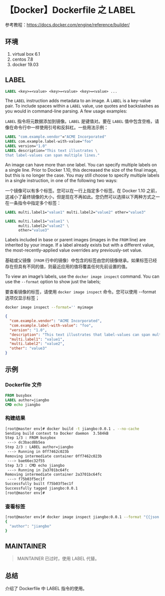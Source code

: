 # 【Docker】Dockerfile 之 LABEL

参考教程：https://docs.docker.com/engine/reference/builder/

## 环境

1. virtual box 6.1
2. centos 7.8
3. docker 19.03

## LABEL

```Dockerfile
LABEL <key>=<value> <key>=<value> <key>=<value> ...
```

The `LABEL` instruction adds metadata to an image. A `LABEL` is a key-value pair. To include spaces within a `LABEL` value, use quotes and backslashes as you would in command-line parsing. A few usage examples:

`LABEL` 指令将元数据添加到镜像。`LABEL` 是键值对。要在 `LABEL` 值中包含空格，请像在命令行中一样使用引号和反斜杠。一些用法示例：

```Dockerfile
LABEL "com.example.vendor"="ACME Incorporated"
LABEL com.example.label-with-value="foo"
LABEL version="1.0"
LABEL description="This text illustrates \
that label-values can span multiple lines."
```

An image can have more than one label. You can specify multiple labels on a single line. Prior to Docker 1.10, this decreased the size of the final image, but this is no longer the case. You may still choose to specify multiple labels in a single instruction, in one of the following two ways:

一个镜像可以有多个标签。您可以在一行上指定多个标签。在 Docker 1.10 之前，这减小了最终镜像的大小，但是现在不再如此。您仍然可以选择以下两种方式之一在一条指令中指定多个标签：

```Dockerfile
LABEL multi.label1="value1" multi.label2="value2" other="value3"
```

```Dockerfile
LABEL multi.label1="value1" \
      multi.label2="value2" \
      other="value3"
```

Labels included in base or parent images (images in the `FROM` line) are inherited by your image. If a label already exists but with a different value, the most-recently-applied value overrides any previously-set value.

基础或父镜像（`FROM` 行中的镜像）中包含的标签由您的镜像继承。如果标签已经存在但具有不同的值，则最近应用的值将覆盖任何先前设置的值。

To view an image’s labels, use the `docker image inspect` command. You can use the `--format` option to show just the labels;

要查看镜像的标签，请使用 `docker image inspect` 命令。您可以使用 --format 选项仅显示标签；

```sh
docker image inspect --format='' myimage
```

```json
{
  "com.example.vendor": "ACME Incorporated",
  "com.example.label-with-value": "foo",
  "version": "1.0",
  "description": "This text illustrates that label-values can span multiple lines.",
  "multi.label1": "value1",
  "multi.label2": "value2",
  "other": "value3"
}
```

## 示例

### Dockerfile 文件

```Dockerfile
FROM busybox
LABEL author=jiangbo
CMD echo jiangbo
```

### 构建结果

```sh
[root@master env]# docker build -t jiangbo:0.0.1 . --no-cache
Sending build context to Docker daemon  3.584kB
Step 1/3 : FROM busybox
 ---> dc3bacd8b5ea
Step 2/3 : LABEL author=jiangbo
 ---> Running in 0ff7462c023b
Removing intermediate container 0ff7462c023b
 ---> bae66ec32f55
Step 3/3 : CMD echo jiangbo
 ---> Running in 2a3701bc64fc
Removing intermediate container 2a3701bc64fc
 ---> f75b03f5ec1f
Successfully built f75b03f5ec1f
Successfully tagged jiangbo:0.0.1
[root@master env]#
```

### 查看标签

```sh
[root@master env]# docker image inspect jiangbo:0.0.1 --format "{{json .ContainerConfig.Labels}}"|jq
{
  "author": "jiangbo"
}
```

## MAINTAINER

>MAINTAINER 已过时，使用 LABEL 代替。

## 总结

介绍了 Dockerfile 中 LABEL 指令的使用。